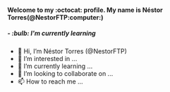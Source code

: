 <h4>Welcome to my :octocat: profile. My name is Néstor Torres(@NestorFTP:computer:)</h4>
<h5>- :bulb: I'm currently learning</h5>

- 👋 Hi, I’m Néstor Torres (@NestorFTP)
- 👀 I’m interested in ... 
- 🌱 I’m currently learning ...
- 💞️ I’m looking to collaborate on ...
- 📫 How to reach me ...
